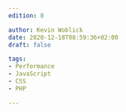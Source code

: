 ```yaml
---
edition: 8

author: Kevin Woblick
date: 2020-12-18T08:59:36+02:00
draft: false

tags:
- Performance
- JavaScript
- CSS
- PHP

---
```

